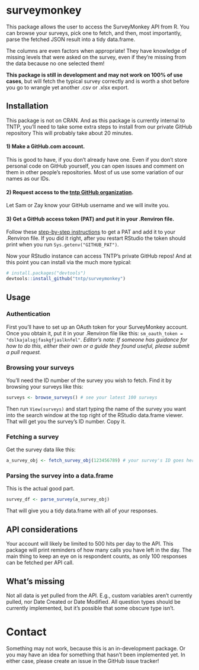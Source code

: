 
<!-- README.md is generated from README.Rmd. Please edit that file -->

# surveymonkey

<!-- badges: start -->

<!-- badges: end -->

This package allows the user to access the SurveyMonkey API from R. You
can browse your surveys, pick one to fetch, and then, most importantly,
parse the fetched JSON result into a tidy data.frame.

The columns are even factors when appropriate\! They have knowledge of
missing levels that were asked on the survey, even if they’re missing
from the data because no one selected them\!

**This package is still in development and may not work on 100% of use
cases**, but will fetch the typical survey correctly and is worth a shot
before you go to wrangle yet another .csv or .xlsx export.

## Installation

This package is not on CRAN. And as this package is currently internal
to TNTP, you’ll need to take some extra steps to install from our
private GitHub repository This will probably take about 20 minutes.

#### 1\) Make a GitHub.com account.

This is good to have, if you don’t already have one. Even if you don’t
store personal code on GitHub yourself, you can open issues and comment
on them in other people’s repositories. Most of us use some variation of
our names as our
IDs.

#### 2\) Request access to the [tntp GitHub organization](https://github.com/tntp/).

Let Sam or Zay know your GitHub username and we will invite
you.

#### 3\) Get a GitHub access token (PAT) and put it in your .Renviron file.

Follow these [step-by-step
instructions](https://happygitwithr.com/github-pat.html#step-by-step) to
get a PAT and add it to your .Renviron file. If you did it right, after
you restart RStudio the token should print when you run
`Sys.getenv("GITHUB_PAT")`.

Now your RStudio instance can access TNTP’s private GitHub repos\! And
at this point you can install via the much more typical:

``` r
# install.packages("devtools")
devtools::install_github("tntp/surveymonkey")
```

## Usage

### Authentication

First you’ll have to set up an OAuth token for your SurveyMonkey
account. Once you obtain it, put it in your .Renviron file like this:
`sm_oauth_token = "dslkajalsgjfaskgfjaslknfel"`. *Editor’s note: If
someone has guidance for how to do this, either their own or a guide
they found useful, please submit a pull request.*

### Browsing your surveys

You’ll need the ID number of the survey you wish to fetch. Find it by
browsing your surveys like this:

``` r
surveys <- browse_surveys() # see your latest 100 surveys
```

Then run `View(surveys)` and start typing the name of the survey you
want into the search window at the top right of the RStudio data.frame
viewer. That will get you the survey’s ID number. Copy it.

### Fetching a survey

Get the survey data like this:

``` r
a_survey_obj <- fetch_survey_obj(123456789) # your survey's ID goes here
```

### Parsing the survey into a data.frame

This is the actual good part.

``` r
survey_df <- parse_survey(a_survey_obj)
```

That will give you a tidy data.frame with all of your responses.

## API considerations

Your account will likely be limited to 500 hits per day to the API. This
package will print reminders of how many calls you have left in the day.
The main thing to keep an eye on is respondent counts, as only 100
responses can be fetched per API call.

## What’s missing

Not all data is yet pulled from the API. E.g., custom variables aren’t
currently pulled, nor Date Created or Date Modified. All question types
should be currently implemented, but it’s possible that some obscure
type isn’t.

# Contact

Something may not work, because this is an in-development package. Or
you may have an idea for something that hasn’t been implemented yet. In
either case, please create an issue in the GitHub issue tracker\!
